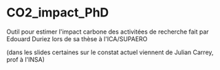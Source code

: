 # CO2_impact_PhD
Outil pour estimer l'impact carbone des activitées de recherche fait par Edouard Duriez lors de sa thèse à l'ICA/SUPAERO

(dans les slides certaines sur le constat actuel viennent de Julian Carrey, prof à l'INSA)


